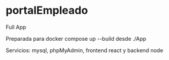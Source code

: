 # portalEmpleado
Full App

Preparada para docker compose up --build desde ./App

Servicios: mysql, phpMyAdmin, frontend react y backend node
